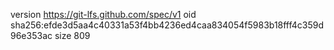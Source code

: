 version https://git-lfs.github.com/spec/v1
oid sha256:efde3d5aa4c40331a53f4bb4236ed4caa834054f5983b18fff4c359d96e353ac
size 809
